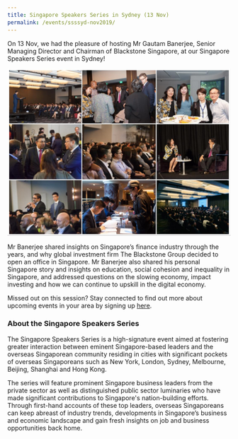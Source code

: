 ```yaml
---
title: Singapore Speakers Series in Sydney (13 Nov)
permalink: /events/ssssyd-nov2019/
---
```


On 13 Nov, we had the pleasure of hosting Mr Gautam Banerjee, Senior Managing Director and Chairman of Blackstone Singapore, at our Singapore Speakers Series event in Sydney!

![Image](/images/events/SSS/2019-sydney/sydney1.jpeg)

Mr Banerjee shared insights on Singapore’s finance industry through the years, and why global investment firm The Blackstone Group decided to open an office in Singapore. Mr Banerjee also shared his personal Singapore story and insights on education, social cohesion and inequality in Singapore, and addressed questions on the slowing economy, impact investing and how we can continue to upskill in the digital economy. 

Missed out on this session? Stay connected to find out more about upcoming events in your area by signing up [here](https://go.gov.sg/sgnsignup). 

### About the Singapore Speakers Series

The Singapore Speakers Series is a high-signature event aimed at fostering greater interaction between eminent Singapore-based leaders and the overseas Singaporean community residing in cities with significant pockets of overseas Singaporeans such as New York, London, Sydney, Melbourne, Beijing, Shanghai and Hong Kong.

The series will feature prominent Singapore business leaders from the private sector as well as distinguished public sector luminaries who have made significant contributions to Singapore's nation-building efforts. Through first-hand accounts of these top leaders, overseas Singaporeans can keep abreast of industry trends, developments in Singapore’s business and economic landscape and gain fresh insights on job and business opportunities back home.
